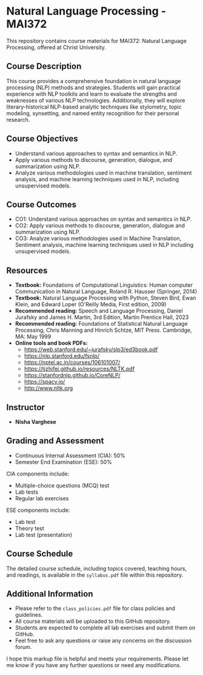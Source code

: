 # Natural Language Processing - MAI372

This repository contains course materials for MAI372: Natural Language Processing, offered at Christ University.

## Course Description

This course provides a comprehensive foundation in natural language processing (NLP) methods and strategies. Students will gain practical experience with NLP toolkits and learn to evaluate the strengths and weaknesses of various NLP technologies. Additionally, they will explore literary-historical NLP-based analytic techniques like stylometry, topic modeling, synsetting, and named entity recognition for their personal research.

## Course Objectives

* Understand various approaches to syntax and semantics in NLP.
* Apply various methods to discourse, generation, dialogue, and summarization using NLP.
* Analyze various methodologies used in machine translation, sentiment analysis, and machine learning techniques used in NLP, including unsupervised models.

## Course Outcomes

* CO1: Understand various approaches on syntax and semantics in NLP.
* CO2: Apply various methods to discourse, generation, dialogue and summarization using NLP.
* CO3: Analyze various methodologies used in Machine Translation, Sentiment analysis, machine learning techniques used in NLP including unsupervised models.

## Resources

* **Textbook:** Foundations of Computational Linguistics: Human computer Communication in Natural Language, Roland R. Hausser (Springer, 2014)
* **Textbook:** Natural Language Processing with Python, Steven Bird, Ewan Klein, and Edward Loper (O'Reilly Media, First edition, 2009)
* **Recommended reading:** Speech and Language Processing, Daniel Jurafsky and James H. Martin, 3rd Edition, Martin Prentice Hall, 2023
* **Recommended reading:** Foundations of Statistical Natural Language Processing, Chris Manning and Hinrich Schtze, MIT Press. Cambridge, MA: May 1999
* **Online tools and book PDFs:**
    * https://web.stanford.edu/~jurafsky/slp3/ed3book.pdf
    * https://nlp.stanford.edu/fsnlp/
    * https://nptel.ac.in/courses/106101007/
    * https://tjzhifei.github.io/resources/NLTK.pdf
    * https://stanfordnlp.github.io/CoreNLP/
    * https://spacy.io/
    * http://www.nltk.org

## Instructor

* **Nisha Varghese**


## Grading and Assessment

* Continuous Internal Assessment (CIA): 50%
* Semester End Examination (ESE): 50%

CIA components include:

* Multiple-choice questions (MCQ) test
* Lab tests
* Regular lab exercises

ESE components include:

* Lab test
* Theory test
* Lab test (presentation)

## Course Schedule

The detailed course schedule, including topics covered, teaching hours, and readings, is available in the `syllabus.pdf` file within this repository.

## Additional Information

* Please refer to the `class_policies.pdf` file for class policies and guidelines.
* All course materials will be uploaded to this GitHub repository.
* Students are expected to complete all lab exercises and submit them on GitHub.
* Feel free to ask any questions or raise any concerns on the discussion forum.

I hope this markup file is helpful and meets your requirements. Please let me know if you have any further questions or need any modifications.
